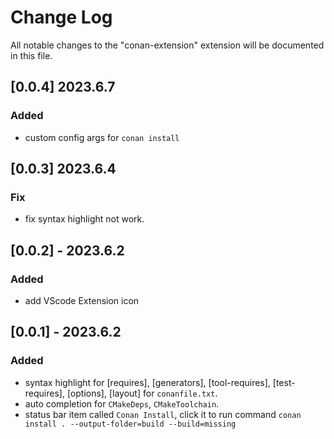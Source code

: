 # Change Log

All notable changes to the "conan-extension" extension will be documented in this file.

## [0.0.4] 2023.6.7

### Added

- custom config args for `conan install`

## [0.0.3] 2023.6.4

### Fix

- fix syntax highlight not work.

## [0.0.2] - 2023.6.2

### Added

- add VScode Extension icon

## [0.0.1] - 2023.6.2

### Added

- syntax highlight for [requires], [generators], [tool-requires], [test-requires], [options], [layout] for `conanfile.txt`.
- auto completion for `CMakeDeps`, `CMakeToolchain`.
- status bar item called `Conan Install`, click it to run command `conan install . --output-folder=build --build=missing`